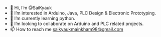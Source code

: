 - 👋 Hi, I’m @SaiKyauk
- 👀 I’m interested in Arduino, Java, PLC Design & Electronic Prototyping.
- 🌱 I’m currently learning python.
- 💞️ I’m looking to collaborate on Arduino and PLC related projects.
- 📫 How to reach me saikyaukmainkham98@gmail.com

<!---
SaiKyauk/SaiKyauk is a ✨ special ✨ repository because its `README.md` (this file) appears on your GitHub profile.
You can click the Preview link to take a look at your changes.
--->
